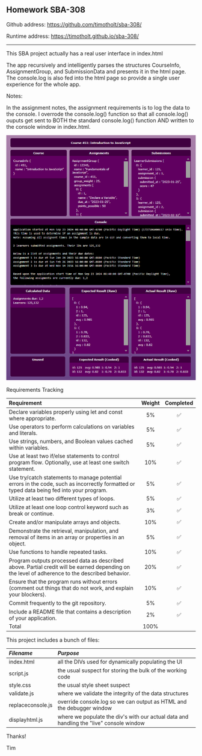 Homework SBA-308
---

Github address: https://github.com/timotholt/sba-308/

Runtime address: https://timotholt.github.io/sba-308/

---

This SBA project actually has a real user interface in index.html

The app recursively and intelligently parses the structures
CourseInfo, AssignmentGroup, and SubmissionData and presents it in
the html page. The console.log is also fed into the html page so
provide a single user experience for the whole app.

Notes:

In the assignment notes, the assignment requirements is to log the data
to the console. I overrode the console.log() function so that all
console.log() ouputs get sent to BOTH the standard console.log() function
AND written to the console window in index.html.

![Alt text](https://github.com/timotholt/sba-308/blob/main/Screenshot.png)

Requirements Tracking

| Requirement | Weight | Completed |
| :--- | :---: | :---: |
| Declare variables properly using let and const where appropriate. |  5%  |  ✅  |
| Use operators to perform calculations on variables and literals.  |  5%  |  ✅  |
| Use strings, numbers, and Boolean values cached within variables.  |  5%  |  ✅  |
| Use at least two if/else statements to control program flow. Optionally, use at least one switch statement.  |  10%   |  ✅  |
| Use try/catch statements to manage potential errors in the code, such as incorrectly formatted or typed data being fed into your program.  |  5%  |  ✅  |
| Utilize at least two different types of loops.  |  5%  |  ✅ |
| Utilize at least one loop control keyword such as break or continue.  |  3%  |  ✅ |
| Create and/or manipulate arrays and objects. | 10% | ✅ |
| Demonstrate the retrieval, manipulation, and removal of items in an array or properties in an object.	| 5% | ✅ |
| Use functions to handle repeated tasks. | 10% | ✅ |
| Program outputs processed data as described above. Partial credit will be earned depending on the level of adherence to the described behavior. | 20% | ✅ |
| Ensure that the program runs without errors (comment out things that do not work, and explain your blockers). | 10% | ✅ |
| Commit frequently to the git repository. | 5% | ✅ |
| Include a README file that contains a description of your application. | 2% | ✅ |
| Total | 100% | |

This project includes a bunch of files:

| *Filename* | *Purpose* |
| :--- | :--- |
| index.html | all the DIVs used for dynamically populating the UI |
| script.js | the usual suspect for storing the bulk of the working code | 
| style.css | the usual style sheet suspect |
| validate.js | where we validate the integrity of the data structures  |
| replaceconsole.js | override console.log so we can output as HTML and the debugger window |
| displayhtml.js | where we populate the div's with our actual data and handling the "live" console window |


Thanks!

Tim
